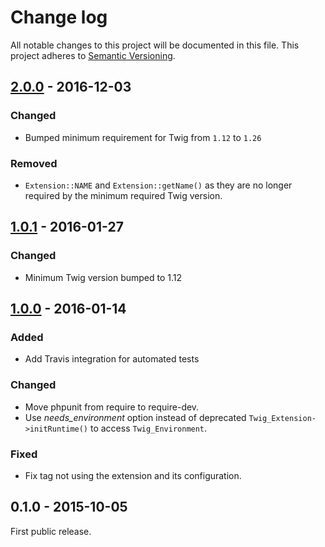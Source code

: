 # Change log
All notable changes to this project will be documented in this file.
This project adheres to [Semantic Versioning](http://semver.org/).

## [2.0.0] - 2016-12-03
### Changed
- Bumped minimum requirement for Twig from `1.12` to `1.26`

### Removed
- `Extension::NAME` and `Extension::getName()` as they are no longer required by the minimum required Twig version.

## [1.0.1] - 2016-01-27
### Changed
- Minimum Twig version bumped to 1.12

## [1.0.0] - 2016-01-14
### Added
- Add Travis integration for automated tests

### Changed
- Move phpunit from require to require-dev.
- Use *needs_environment* option instead of deprecated `Twig_Extension->initRuntime()` to access `Twig_Environment`.

### Fixed
- Fix tag not using the extension and its configuration.

## 0.1.0 - 2015-10-05
First public release.

[2.0.0]: https://github.com/nochso/html-compress-twig/compare/1.0.1...2.0.0
[1.0.1]: https://github.com/nochso/html-compress-twig/compare/1.0.0...1.0.1
[1.0.0]: https://github.com/nochso/html-compress-twig/compare/0.1...1.0.0
